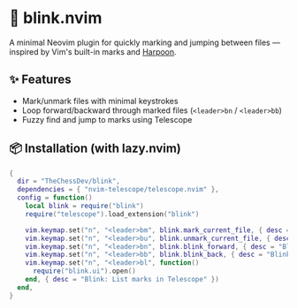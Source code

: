 # 🔁 blink.nvim

A minimal Neovim plugin for quickly marking and jumping between files — inspired by Vim's built-in marks and [Harpoon](https://github.com/ThePrimeagen/harpoon).

## ✨ Features

- Mark/unmark files with minimal keystrokes
- Loop forward/backward through marked files (`<leader>bn` / `<leader>bb`)
- Fuzzy find and jump to marks using Telescope

## 📦 Installation (with lazy.nvim)

```lua
{
  dir = "TheChessDev/blink",
  dependencies = { "nvim-telescope/telescope.nvim" },
  config = function()
    local blink = require("blink")
    require("telescope").load_extension("blink")

    vim.keymap.set("n", "<leader>bm", blink.mark_current_file, { desc = "Blink: Mark current file" })
    vim.keymap.set("n", "<leader>bu", blink.unmark_current_file, { desc = "Blink: Unmark current file" })
    vim.keymap.set("n", "<leader>bn", blink.blink_forward, { desc = "Blink: Next mark" })
    vim.keymap.set("n", "<leader>bb", blink.blink_back, { desc = "Blink: Previous mark" })
    vim.keymap.set("n", "<leader>bl", function()
      require("blink.ui").open()
    end, { desc = "Blink: List marks in Telescope" })
  end,
}
```
